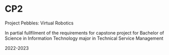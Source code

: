 # CP2
Project Pebbles: Virtual Robotics

In partial fullfilment of the requirements for capstone project 
for Bachelor of Science in Information Technology
major in Technical Service Management

2022-2023
